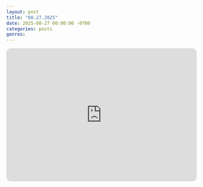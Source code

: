 ```yaml
---
layout: post
title: "08.27.2025"
date: 2025-08-27 00:00:00 -0700
categories: posts
genres:
---
```

<iframe data-testid="embed-iframe" style="border-radius:12px" src="https://open.spotify.com/embed/playlist/1XB2OyIEKZhwvuLKK73w2Z?utm_source=generator" width="100%" height="352" frameBorder="0" allowfullscreen="" allow="autoplay; clipboard-write; encrypted-media; fullscreen; picture-in-picture" loading="lazy"></iframe>